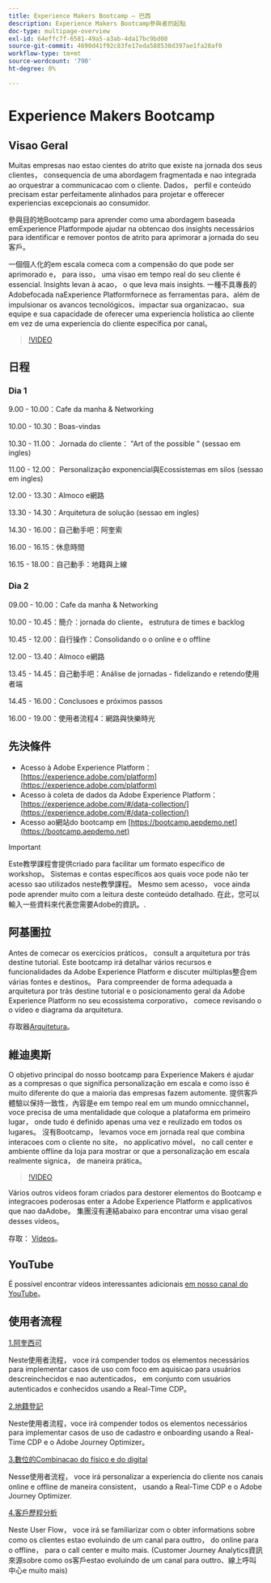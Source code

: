 ```yaml
---
title: Experience Makers Bootcamp — 巴西
description: Experience Makers Bootcamp參與者的起點
doc-type: multipage-overview
exl-id: 64effc7f-6581-49a5-a3ab-4da17bc9bd08
source-git-commit: 4690d41f92c83fe17eda588538d397ae1fa28af0
workflow-type: tm+mt
source-wordcount: '790'
ht-degree: 0%

---
```


# Experience Makers Bootcamp

## Visao Geral

Muitas empresas nao estao cientes do atrito que existe na jornada dos seus clientes， consequencia de uma abordagem fragmentada e nao integrada ao orquestrar a communicacao com o cliente. Dados， perfil e conteúdo precisam estar perfeitamente alinhados para projetar e offerecer experiencias excepcionais ao consumidor.

參與目的地Bootcamp para aprender como uma abordagem baseada emExperience Platformpode ajudar na obtencao dos insights necessários para identificar e remover pontos de atrito para aprimorar a jornada do seu客戶。

一個個人化的em escala comeca com a compensão do que pode ser aprimorado e， para isso， uma visao em tempo real do seu cliente é essencial. Insights levan à acao， o que leva mais insights. 一種不具專長的Adobefocada naExperience Platformfornece as ferramentas para、além de impulsionar os avancos tecnológicos、impactar sua organizacao、sua equipe e sua capacidade de oferecer uma experiencia holística ao cliente em vez de uma experiencia do cliente específica por canal。

>[!VIDEO](https://video.tv.adobe.com/v/344962?quality=12&enable=on)

## 日程

### Dia 1

9.00 - 10.00：Cafe da manha &amp; Networking

10.00 - 10.30：Boas-&#x200B;vindas

10.30 - 11.00： Jornada do cliente： &quot;Art of the possible &quot; (sessao em ingles)&#x200B;

11.00 - 12.00： Personalização exponencial與Ecossistemas em silos (sessao em ingles)&#x200B;

12.00 - 13.30：Almoco e網路&#x200B;

13.30 - 14.30：Arquitetura de solução (sessao em ingles) &#x200B;

14.30 - 16.00：自己動手吧：&#x200B;阿奎索

16.00 - 16.15：休息時間

16.15 - 18.00：自己動手：地籍與上線&#x200B;


### Dia 2

09.00 - 10.00：Cafe da manha &amp; Networking

10.00 - 10.45：簡介：jornada do cliente， estrutura de times e backlog

10.45 - 12.00：自行操作：Consolidando o o online e o offline

12.00 - 13.40：Almoco e網路&#x200B;

13.45 - 14.45：自己動手吧：Análise de jornadas - fidelizando e retendo使用者端

14.45 - 16.00：Conclusoes e próximos passos

16.00 - 19.00：使用者流程4：網路與快樂時光


## 先決條件

- Acesso à Adobe Experience Platform： [https://experience.adobe.com/platform](https://experience.adobe.com/platform)
- Acesso à coleta de dados da Adobe Experience Platform： [https://experience.adobe.com/#/data-collection/](https://experience.adobe.com/#/data-collection/)
- Acesso ao網站do bootcamp em [https://bootcamp.aepdemo.net](https://bootcamp.aepdemo.net)

>[!IMPORTANT]
>
>Este教學課程會提供criado para facilitar um formato específico de workshop。 Sistemas e contas específicos aos quais voce pode não ter acesso sao utilizados neste教學課程。 Mesmo sem acesso， voce ainda pode aprender muito com a leitura deste conteúdo detalhado. 在此，您可以輸入一些資料來代表您需要Adobe的資訊。.

## 阿基圖拉

Antes de comecar os exercícios práticos， consult a arquitetura por trás destine tutorial. Este bootcamp irá detalhar vários recursos e funcionalidades da Adobe Experience Platform e discuter múltiplas整合em várias fontes e destinos。 Para compreender de forma adequada a arquitetura por trás destine tutorial e o posicionamento geral da Adobe Experience Platform no seu ecossistema corporativo， comece revisando o o vídeo e diagrama da arquitetura.

存取器[Arquitetura](https://experienceleague.adobe.com/docs/platform-learn/comprehensive-technical-tutorial-v22/architecture.html?lang=pt-BR)。

## 維迪奧斯

O objetivo principal do nosso bootcamp para Experience Makers é ajudar as a compresas o que significa personalização em escala e como isso é muito diferente do que a maioria das empresas fazem automente. 提供客戶體驗以保持一致性，內容是e em tempo real em um mundo omnicchannel， voce precisa de uma mentalidade que coloque a plataforma em primeiro lugar， onde tudo é definido apenas uma vez e reulizado em todos os lugares。 沒有Bootcamp， levamos voce em jornada real que combina interacoes com o cliente no site， no applicativo móvel， no call center e ambiente offline da loja para mostrar or que a personalização em escala realmente signica， de maneira prática。

>[!VIDEO](https://video.tv.adobe.com/v/345446?quality=12&enable=on)

Vários outros vídeos foram criados para destorer elementos do Bootcamp e integracoes poderosas enter a Adobe Experience Platform e applicativos que nao daAdobe。 集團沒有連結abaixo para encontrar uma visao geral desses vídeos。

存取： [Vídeos](https://experienceleague.adobe.com/docs/platform-learn/comprehensive-technical-tutorial-v22/videos.html?lang=pt-BR)。

## YouTube

É possível encontrar vídeos interessantes adicionais [em nosso canal do YouTube](https://www.youtube.com/channel/UCUKG2dkZ9pYuZUPebQ21jUw)。

## 使用者流程

[1.阿奎西可](./uc/uc1/uc1.md)

Neste使用者流程， voce irá compender todos os elementos necessários para implementar casos de uso com foco em aquisicao para usuários descreinchecidos e nao autenticados， em conjunto com usuários autenticados e conhecidos usando a Real-Time CDP。

[2.地籍登記](./uc/uc2/uc2.md)

Neste使用者流程，voce irá compender todos os elementos necessários para implementar casos de uso de cadastro e onboarding usando a Real-Time CDP e o Adobe Journey Optimizer。

[3.數位的Combinacao do físico e do digital](./uc/uc3/uc3.md)

Nesse使用者流程， voce irá personalizar a experiencia do cliente nos canais online e offline de maneira consistent， usando a Real-Time CDP e o Adobe Journey Optimizer.

[4.客戶歷程分析](./uc/uc4/uc4.md)

Neste User Flow， voce irá se familiarizar com o obter informations sobre como os clientes estao evoluindo de um canal para outtro， do online para o offline， para o call center e muito mais. (Customer Journey Analytics資訊來源sobre como os客戶estao evoluindo de um canal para outtro、線上呼叫中心e muito mais)
